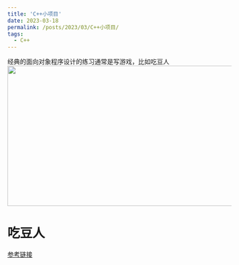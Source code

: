 ```yaml
---
title: 'C++小项目'
date: 2023-03-18
permalink: /posts/2023/03/C++小项目/
tags:
  - C++
---
```


经典的面向对象程序设计的练习通常是写游戏，比如吃豆人\
<img src="https://user-images.githubusercontent.com/64770184/226083883-6cdd4b31-0732-4de9-a52d-d0e4f65aec00.gif" width="560" height="315" /> </p>

吃豆人
======

[参考链接](https://github.com/NicolasPCouts/Pacman-Clone)


